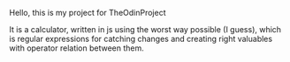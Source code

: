Hello, this is my project for TheOdinProject

It is a calculator, written in js using the worst way possible (I guess), which is regular expressions for catching changes and creating right valuables with operator relation between them.
